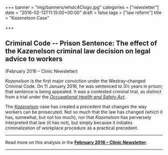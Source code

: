 +++
banner = "img/banners/whslc4Clogo.jpg"
categories = ["newsletter"]
date = "2016-02-13T11:15:00+00:00"
draft = false
tags = ["law reform"]
title = "Kazenelson Case"

+++
## Criminal Code -- Prison Sentence: The effect of the Kazenelson criminal law decision on legal advice to workers

(February 2016 – Clinic Newsletter)

_Kazenelson_ is the first major conviction under the Westray-changed Criminal Code. On 11 January 2016, he was sentenced to 3½ years in prison; that sentence is being appealed. It was a contested criminal trial, as distinct from a trial under the [_Occupational Health and Safety Act_](https://www.ontario.ca/laws/statute/90o01).

The [_Kazenelson_](http://www.canlii.org/en/on/onsc/doc/2015/2015onsc3639/2015onsc3639.pdf) case has created a precedent that changes the way workers can be prosecuted. Not so much that the law has changed (which it has, somewhat, but not too much), nor that _Kazenelson_ has perversely interpreted that law (it has not), but simply because it initiates criminalization of workplace procedure as a practical precedent.

* * *

Read more on this analysis in the [**February 2016 – Clinic Newsletter**](https://s3.amazonaws.com/newsletter.workers-safety.ca/newsletters/2016+02/2016+02.+Vol.24.+No.1+.pdf).

* * *